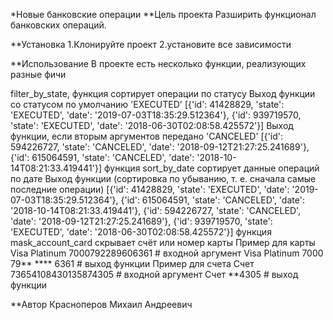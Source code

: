 *Новые банковские операции
**Цель проекта
Разширить функционал банковских операций.

**Установка
1.Клонируйте проект 2.установите все зависимости

**Использование
В проекте есть несколько функции, реализующих разные фичи

filter_by_state, функция сортирует операции по статусу Выход функции со статусом по умолчанию 'EXECUTED' [{'id': 41428829, 'state': 'EXECUTED', 'date': '2019-07-03T18:35:29.512364'}, {'id': 939719570, 'state': 'EXECUTED', 'date': '2018-06-30T02:08:58.425572'}] Выход функции, если вторым аргументов передано 'CANCELED' [{'id': 594226727, 'state': 'CANCELED', 'date': '2018-09-12T21:27:25.241689'}, {'id': 615064591, 'state': 'CANCELED', 'date': '2018-10-14T08:21:33.419441'}]
функция sort_by_date сортирует данные операций по дате Выход функции (сортировка по убыванию, т. е. сначала самые последние операции) [{'id': 41428829, 'state': 'EXECUTED', 'date': '2019-07-03T18:35:29.512364'}, {'id': 615064591, 'state': 'CANCELED', 'date': '2018-10-14T08:21:33.419441'}, {'id': 594226727, 'state': 'CANCELED', 'date': '2018-09-12T21:27:25.241689'}, {'id': 939719570, 'state': 'EXECUTED', 'date': '2018-06-30T02:08:58.425572'}]
функция mask_account_card скрывает счёт или номер карты Пример для карты Visa Platinum 7000792289606361 # входной аргумент Visa Platinum 7000 79** **** 6361 # выход функции Пример для счета Счет 73654108430135874305 # входной аргумент Счет **4305 # выход функции

**Автор
Красноперов Михаил Андреевич
